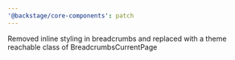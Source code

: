 ```yaml
---
'@backstage/core-components': patch
---
```


Removed inline styling in breadcrumbs and replaced with a theme reachable class of BreadcrumbsCurrentPage
